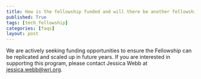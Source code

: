 ```yaml
---
title: How is the fellowship funded and will there be another fellowship cycle next year?
published: True
tags: [tech_fellowship]
categories: [faqs]
layout: post
---
```

<div class="content">
	<p>We are actively seeking funding opportunities to ensure the Fellowship can be replicated and scaled up in future years. If you are interested in supporting this program, please contact Jessica Webb at <a href='mailto:jessica.webb@wri.org'>jessica.webb@wri.org</a>.</p>
</div>
